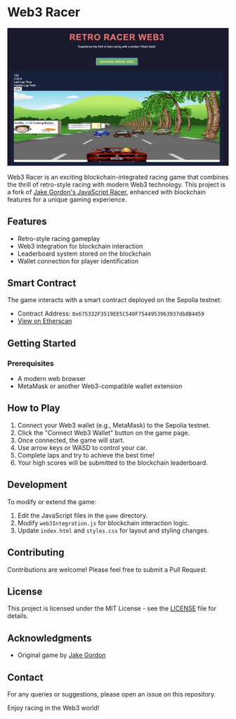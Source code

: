 # Web3 Racer

![Web3 Racer](web3racer.png)

Web3 Racer is an exciting blockchain-integrated racing game that combines the thrill of retro-style racing with modern Web3 technology. This project is a fork of [Jake Gordon's JavaScript Racer](https://github.com/jakesgordon/javascript-racer), enhanced with blockchain features for a unique gaming experience.

## Features

- Retro-style racing gameplay
- Web3 integration for blockchain interaction
- Leaderboard system stored on the blockchain
- Wallet connection for player identification

## Smart Contract

The game interacts with a smart contract deployed on the Sepolia testnet:

- Contract Address: `0x675332F3519EE5C540F7544953963937db8B4459`
- [View on Etherscan](https://sepolia.etherscan.io/address/0x675332f3519ee5c540f7544953963937db8b4459)

## Getting Started

### Prerequisites

- A modern web browser
- MetaMask or another Web3-compatible wallet extension
## How to Play

1. Connect your Web3 wallet (e.g., MetaMask) to the Sepolia testnet.
2. Click the "Connect Web3 Wallet" button on the game page.
3. Once connected, the game will start.
4. Use arrow keys or WASD to control your car.
5. Complete laps and try to achieve the best time!
6. Your high scores will be submitted to the blockchain leaderboard.

## Development

To modify or extend the game:

1. Edit the JavaScript files in the `game` directory.
2. Modify `web3Integration.js` for blockchain interaction logic.
3. Update `index.html` and `styles.css` for layout and styling changes.

## Contributing

Contributions are welcome! Please feel free to submit a Pull Request.

## License

This project is licensed under the MIT License - see the [LICENSE](LICENSE) file for details.

## Acknowledgments

- Original game by [Jake Gordon](https://github.com/jakesgordon)

## Contact

For any queries or suggestions, please open an issue on this repository.

Enjoy racing in the Web3 world!

